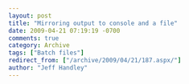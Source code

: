 ```yaml
---
layout: post
title: "Mirroring output to console and a file"
date: 2009-04-21 07:19:19 -0700
comments: true
category: Archive
tags: ["Batch files"]
redirect_from: ["/archive/2009/04/21/187.aspx/"]
author: "Jeff Handley"
---
```



